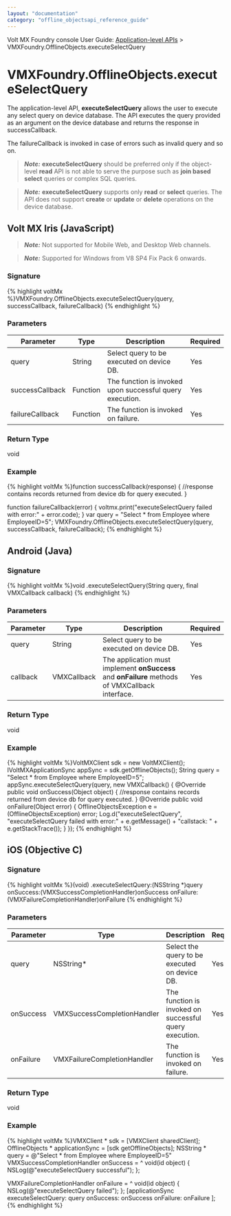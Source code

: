 ```yaml
---
layout: "documentation"
category: "offline_objectsapi_reference_guide"
---
```


Volt MX  Foundry console User Guide: [Application-level APIs](Application_Level_APIs.html) > VMXFoundry.OfflineObjects.executeSelectQuery

VMXFoundry.OfflineObjects.executeSelectQuery
=================================================

The application-level API, **executeSelectQuery** allows the user to execute any select query on device database. The API executes the query provided as an argument on the device database and returns the response in successCallback.

The failureCallback is invoked in case of errors such as invalid query and so on.

> **_Note:_** **executeSelectQuery** should be preferred only if the object-level **read** API is not able to serve the purpose such as **join based select** queries or complex SQL queries.

> **_Note:_** **executeSelectQuery** supports only **read** or **select** queries. The API does not support **create** or **update** or **delete** operations on the device database.

Volt MX  Iris (JavaScript)
-------------------------------

> **_Note:_** Not supported for Mobile Web, and Desktop Web channels.

> **_Note:_** Supported for Windows from V8 SP4 Fix Pack 6 onwards.

### Signature

{% highlight voltMx %}VMXFoundry.OfflineObjects.executeSelectQuery(query, successCallback, failureCallback)
{% endhighlight %}

### Parameters

  
| Parameter | Type | Description | Required |
| --- | --- | --- | --- |
| query | String | Select query to be executed on device DB. | Yes |
| successCallback | Function | The function is invoked upon successful query execution. | Yes |
| failureCallback | Function | The function is invoked on failure. | Yes |

### Return Type

void

### Example

{% highlight voltMx %}function successCallback(response) {
    //response contains records returned from device db for query executed.
}

function failureCallback(error) {
    voltmx.print("executeSelectQuery failed with error:" + error.code);
}
var query = "Select * from Employee where EmployeeID=5";
VMXFoundry.OfflineObjects.executeSelectQuery(query, successCallback, failureCallback);
{% endhighlight %}

Android (Java)
--------------

### Signature

{% highlight voltMx %}void <OfflineObjects>.executeSelectQuery(String query, final VMXCallback callback)
{% endhighlight %}

### Parameters

  
| Parameter | Type | Description | Required |
| --- | --- | --- | --- |
| query | String | Select query to be executed on device DB. | Yes |
| callback | VMXCallback | The application must implement **onSuccess** and **onFailure** methods of VMXCallback interface. | Yes |

### Return Type

void

### Example

{% highlight voltMx %}VoltMXClient sdk = new VoltMXClient();
IVoltMXApplicationSync appSync = sdk.getOfflineObjects();
String query = "Select * from Employee where EmployeeID=5";
appSync.executeSelectQuery(query, new VMXCallback() {
    @Override
    public void onSuccess(Object object) {
        //response contains records returned from device db for query executed.
    }
    @Override
    public void onFailure(Object error) {
        OfflineObjectsException e = (OfflineObjectsException) error;
        Log.d("executeSelectQuery", "executeSelectQuery failed with error:" + e.getMessage() + "callstack: " + e.getStackTrace());
    }
});
{% endhighlight %}

iOS (Objective C)
-----------------

### Signature

{% highlight voltMx %}(void) <OfflineObjects>.executeSelectQuery:(NSString *)query
			onSuccess:(VMXSuccessCompletionHandler)onSuccess
			onFailure:(VMXFailureCompletionHandler)onFailure
{% endhighlight %}

### Parameters

  
| Parameter | Type | Description | Required |
| --- | --- | --- | --- |
| query | NSString\* | Select the query to be executed on device DB. | Yes |
| onSuccess | VMXSuccessCompletionHandler | The function is invoked on successful query execution. | Yes |
| onFailure | VMXFailureCompletionHandler | The function is invoked on failure. | Yes |

### Return Type

void

### Example

{% highlight voltMx %}VMXClient * sdk = [VMXClient sharedClient];
OfflineObjects * applicationSync = [sdk getOfflineObjects];
NSString * query = @"Select * from Employee where EmployeeID=5"
VMXSuccessCompletionHandler onSuccess = ^ void(id object) {
    NSLog(@"executeSelectQuery successful");
};

VMXFailureCompletionHandler onFailure = ^ void(id object) {
    NSLog(@"executeSelectQuery failed");
};
[applicationSync executeSelectQuery: query
    onSuccess: onSuccess
    onFailure: onFailure
];
{% endhighlight %}
